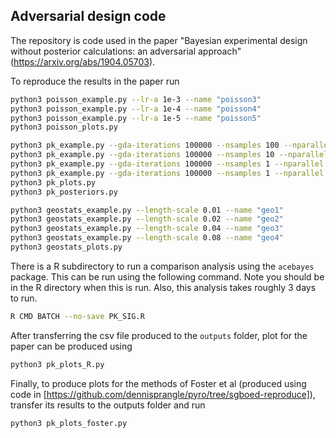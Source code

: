 ## Adversarial design code

The repository is code used in the paper "Bayesian experimental design without posterior calculations: an adversarial approach" (https://arxiv.org/abs/1904.05703).

To reproduce the results in the paper run

```bash
python3 poisson_example.py --lr-a 1e-3 --name "poisson3"
python3 poisson_example.py --lr-a 1e-4 --name "poisson4"
python3 poisson_example.py --lr-a 1e-5 --name "poisson5"
python3 poisson_plots.py
```

```bash
python3 pk_example.py --gda-iterations 100000 --nsamples 100 --nparallel 100 --seed 123 --name "pk_gda_K100"
python3 pk_example.py --gda-iterations 100000 --nsamples 10 --nparallel 100 --seed 123 --name "pk_gda_K10"
python3 pk_example.py --gda-iterations 100000 --nsamples 1 --nparallel 100 --seed 123 --name "pk_gda_K1"
python3 pk_example.py --gda-iterations 100000 --nsamples 1 --nparallel 100 --seed 123 --sgd --name "pk_sgd"
python3 pk_plots.py
python3 pk_posteriors.py
```

```bash
python3 geostats_example.py --length-scale 0.01 --name "geo1"
python3 geostats_example.py --length-scale 0.02 --name "geo2"
python3 geostats_example.py --length-scale 0.04 --name "geo3"
python3 geostats_example.py --length-scale 0.08 --name "geo4"
python3 geostats_plots.py
```

There is a R subdirectory to run a comparison analysis using the `acebayes` package. This can be run using the following command. Note you should be in the R directory when this is run. Also, this analysis takes roughly 3 days to run.
```bash
R CMD BATCH --no-save PK_SIG.R
```
After transferring the csv file produced to the `outputs` folder, plot for the paper can be produced using
```bash
python3 pk_plots_R.py
```

Finally, to produce plots for the methods of Foster et al (produced using code in [https://github.com/dennisprangle/pyro/tree/sgboed-reproduce]), transfer its results to the outputs folder and run
```bash
python3 pk_plots_foster.py
```

